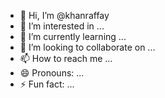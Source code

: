 - 👋 Hi, I’m @khanraffay
- 👀 I’m interested in ...
- 🌱 I’m currently learning ...
- 💞️ I’m looking to collaborate on ...
- 📫 How to reach me ...
- 😄 Pronouns: ...
- ⚡ Fun fact: ...

<!---
khanraffay/khanraffay is a ✨ special ✨ repository because its `README.md` (this file) appears on your GitHub profile.
You can click the Preview link to take a look at your changes.
--->
